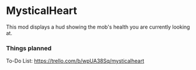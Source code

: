 # MysticalHeart

This mod displays a hud showing the mob's health you are currently looking at.

  ### Things planned

  To-Do List:
  https://trello.com/b/wpUA38Sq/mysticalheart
